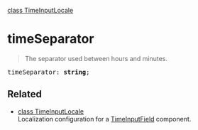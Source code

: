 [class TimeInputLocale](TimeInputLocale.md)

# timeSeparator

> The separator used between hours and minutes.

<pre class="docgen_signature">timeSeparator: <b>string</b>;</pre>

## Related

- [<!--{ref:class}-->class TimeInputLocale](TimeInputLocale.md) \
    Localization configuration for a [TimeInputField](TimeInputField.md) component.
